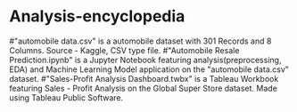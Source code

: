 # Analysis-encyclopedia
#"automobile data.csv" is a automobile dataset with 301 Records and 8 Columns. Source - Kaggle, CSV type file.
#"Automobile Resale Prediction.ipynb" is a Jupyter Notebook featuring analysis(preprocessing, EDA) and Machine Learning Model application on the "automobile data.csv" dataset.
#"Sales-Profit Analysis Dashboard.twbx" is a Tableau Workbook featuring Sales - Profit Analysis on the Global Super Store dataset. Made using Tableau Public Software.
